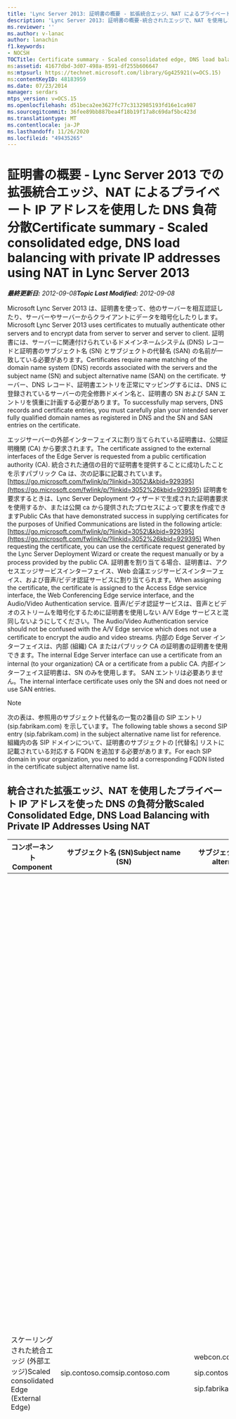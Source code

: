 ```yaml
---
title: 'Lync Server 2013: 証明書の概要 - 拡張統合エッジ、NAT によるプライベート IP アドレスを使用した DNS 負荷分散'
description: 'Lync Server 2013: 証明書の概要-統合されたエッジで、NAT を使用したプライベート IP アドレスを使った DNS 負荷分散。'
ms.reviewer: ''
ms.author: v-lanac
author: lanachin
f1.keywords:
- NOCSH
TOCTitle: Certificate summary - Scaled consolidated edge, DNS load balancing with private IP addresses using NAT
ms:assetid: 41677dbd-3d07-498a-8591-df255b606647
ms:mtpsurl: https://technet.microsoft.com/library/Gg425921(v=OCS.15)
ms:contentKeyID: 48183959
ms.date: 07/23/2014
manager: serdars
mtps_version: v=OCS.15
ms.openlocfilehash: d51beca2ee3627fc77c3132985193fd16e1ca987
ms.sourcegitcommit: 36fee89bb887bea4f18b19f17a8c69daf5bc423d
ms.translationtype: MT
ms.contentlocale: ja-JP
ms.lasthandoff: 11/26/2020
ms.locfileid: "49435265"
---
```

# <a name="certificate-summary---scaled-consolidated-edge-dns-load-balancing-with-private-ip-addresses-using-nat-in-lync-server-2013"></a><span data-ttu-id="36612-103">証明書の概要 - Lync Server 2013 での拡張統合エッジ、NAT によるプライベート IP アドレスを使用した DNS 負荷分散</span><span class="sxs-lookup"><span data-stu-id="36612-103">Certificate summary - Scaled consolidated edge, DNS load balancing with private IP addresses using NAT in Lync Server 2013</span></span>

<div data-xmlns="http://www.w3.org/1999/xhtml">

<div class="topic" data-xmlns="http://www.w3.org/1999/xhtml" data-msxsl="urn:schemas-microsoft-com:xslt" data-cs="https://msdn.microsoft.com/">

<div data-asp="https://msdn2.microsoft.com/asp">



</div>

<div id="mainSection">

<div id="mainBody"><span data-ttu-id="36612-104">

<span> </span></span><span class="sxs-lookup"><span data-stu-id="36612-104">

<span> </span></span></span>

<span data-ttu-id="36612-105">_**最終更新日:** 2012-09-08_</span><span class="sxs-lookup"><span data-stu-id="36612-105">_**Topic Last Modified:** 2012-09-08_</span></span>

<span data-ttu-id="36612-106">Microsoft Lync Server 2013 は、証明書を使って、他のサーバーを相互認証したり、サーバーやサーバーからクライアントにデータを暗号化したりします。</span><span class="sxs-lookup"><span data-stu-id="36612-106">Microsoft Lync Server 2013 uses certificates to mutually authenticate other servers and to encrypt data from server to server and server to client.</span></span> <span data-ttu-id="36612-107">証明書には、サーバーに関連付けられているドメインネームシステム (DNS) レコードと証明書のサブジェクト名 (SN) とサブジェクトの代替名 (SAN) の名前が一致している必要があります。</span><span class="sxs-lookup"><span data-stu-id="36612-107">Certificates require name matching of the domain name system (DNS) records associated with the servers and the subject name (SN) and subject alternative name (SAN) on the certificate.</span></span> <span data-ttu-id="36612-108">サーバー、DNS レコード、証明書エントリを正常にマッピングするには、DNS に登録されているサーバーの完全修飾ドメイン名と、証明書の SN および SAN エントリを慎重に計画する必要があります。</span><span class="sxs-lookup"><span data-stu-id="36612-108">To successfully map servers, DNS records and certificate entries, you must carefully plan your intended server fully qualified domain names as registered in DNS and the SN and SAN entries on the certificate.</span></span>

<span data-ttu-id="36612-109">エッジサーバーの外部インターフェイスに割り当てられている証明書は、公開証明機関 (CA) から要求されます。</span><span class="sxs-lookup"><span data-stu-id="36612-109">The certificate assigned to the external interfaces of the Edge Server is requested from a public certification authority (CA).</span></span> <span data-ttu-id="36612-110">統合された通信の目的で証明書を提供することに成功したことを示すパブリック Ca は、次の記事に記載されています。 [https://go.microsoft.com/fwlink/p/?linkid=3052\&kbid=929395](https://go.microsoft.com/fwlink/p/?linkid=3052%26kbid=929395) 証明書を要求するときは、Lync Server Deployment ウィザードで生成された証明書要求を使用するか、または公開 ca から提供されたプロセスによって要求を作成できます</span><span class="sxs-lookup"><span data-stu-id="36612-110">Public CAs that have demonstrated success in supplying certificates for the purposes of Unified Communications are listed in the following article: [https://go.microsoft.com/fwlink/p/?linkid=3052\&kbid=929395](https://go.microsoft.com/fwlink/p/?linkid=3052%26kbid=929395) When requesting the certificate, you can use the certificate request generated by the Lync Server Deployment Wizard or create the request manually or by a process provided by the public CA.</span></span> <span data-ttu-id="36612-111">証明書を割り当てる場合、証明書は、アクセスエッジサービスインターフェイス、Web 会議エッジサービスインターフェイス、および音声/ビデオ認証サービスに割り当てられます。</span><span class="sxs-lookup"><span data-stu-id="36612-111">When assigning the certificate, the certificate is assigned to the Access Edge service interface, the Web Conferencing Edge service interface, and the Audio/Video Authentication service.</span></span> <span data-ttu-id="36612-112">音声/ビデオ認証サービスは、音声とビデオのストリームを暗号化するために証明書を使用しない A/V Edge サービスと混同しないようにしてください。</span><span class="sxs-lookup"><span data-stu-id="36612-112">The Audio/Video Authentication service should not be confused with the A/V Edge service which does not use a certificate to encrypt the audio and video streams.</span></span> <span data-ttu-id="36612-113">内部の Edge Server インターフェイスは、内部 (組織) CA またはパブリック CA の証明書の証明書を使用できます。</span><span class="sxs-lookup"><span data-stu-id="36612-113">The internal Edge Server interface can use a certificate from an internal (to your organization) CA or a certificate from a public CA.</span></span> <span data-ttu-id="36612-114">内部インターフェイス証明書は、SN のみを使用します。 SAN エントリは必要ありません。</span><span class="sxs-lookup"><span data-stu-id="36612-114">The internal interface certificate uses only the SN and does not need or use SAN entries.</span></span>

<div>


> [!NOTE]  
> <span data-ttu-id="36612-115">次の表は、参照用のサブジェクト代替名の一覧の2番目の SIP エントリ (sip.fabrikam.com) を示しています。</span><span class="sxs-lookup"><span data-stu-id="36612-115">The following table shows a second SIP entry (sip.fabrikam.com) in the subject alternative name list for reference.</span></span> <span data-ttu-id="36612-116">組織内の各 SIP ドメインについて、証明書のサブジェクトの [代替名] リストに記載されている対応する FQDN を追加する必要があります。</span><span class="sxs-lookup"><span data-stu-id="36612-116">For each SIP domain in your organization, you need to add a corresponding FQDN listed in the certificate subject alternative name list.</span></span>



</div>

<div>

## <a name="scaled-consolidated-edge-dns-load-balancing-with-private-ip-addresses-using-nat"></a><span data-ttu-id="36612-117">統合された拡張エッジ、NAT を使用したプライベート IP アドレスを使った DNS の負荷分散</span><span class="sxs-lookup"><span data-stu-id="36612-117">Scaled Consolidated Edge, DNS Load Balancing with Private IP Addresses Using NAT</span></span>


<table>
<colgroup>
<col style="width: 25%" />
<col style="width: 25%" />
<col style="width: 25%" />
<col style="width: 25%" />
</colgroup>
<thead>
<tr class="header">
<th><span data-ttu-id="36612-118">コンポーネント</span><span class="sxs-lookup"><span data-stu-id="36612-118">Component</span></span></th>
<th><span data-ttu-id="36612-119">サブジェクト名 (SN)</span><span class="sxs-lookup"><span data-stu-id="36612-119">Subject name (SN)</span></span></th>
<th><span data-ttu-id="36612-120">サブジェクト代替名 (SAN)/Order</span><span class="sxs-lookup"><span data-stu-id="36612-120">Subject alternative names (SAN)/Order</span></span></th>
<th><span data-ttu-id="36612-121">注釈</span><span class="sxs-lookup"><span data-stu-id="36612-121">Comments</span></span></th>
</tr>
</thead>
<tbody>
<tr class="odd">
<td><p><span data-ttu-id="36612-122">スケーリングされた統合エッジ (外部エッジ)</span><span class="sxs-lookup"><span data-stu-id="36612-122">Scaled consolidated Edge (External Edge)</span></span></p></td>
<td><p><span data-ttu-id="36612-123">sip.contoso.com</span><span class="sxs-lookup"><span data-stu-id="36612-123">sip.contoso.com</span></span></p></td>
<td><p><span data-ttu-id="36612-124">webcon.contoso.com</span><span class="sxs-lookup"><span data-stu-id="36612-124">webcon.contoso.com</span></span></p>
<p><span data-ttu-id="36612-125">sip.contoso.com</span><span class="sxs-lookup"><span data-stu-id="36612-125">sip.contoso.com</span></span></p>
<p><span data-ttu-id="36612-126">sip.fabrikam.com</span><span class="sxs-lookup"><span data-stu-id="36612-126">sip.fabrikam.com</span></span></p></td>
<td><p><span data-ttu-id="36612-127">証明書はパブリック CA からのものである必要があり、AOL とのパブリック IM 接続が展開される場合は、サーバーの EKU とクライアントの EKU を持っている必要があります。</span><span class="sxs-lookup"><span data-stu-id="36612-127">Certificate must be from a Public CA, and must have the server EKU and client EKU if public IM connectivity with AOL is to be deployed.</span></span> <span data-ttu-id="36612-128">さらに、スケールエッジサーバーの場合、証明書の秘密キーはエクスポート可能であり、証明書と秘密キーを各エッジサーバーにコピーする必要があります。</span><span class="sxs-lookup"><span data-stu-id="36612-128">Additionally, for scaled Edge Servers, the certificate private key must be exportable and the certificate and private key copied to each Edge Server.</span></span> <span data-ttu-id="36612-129">証明書は、次のための外部エッジインターフェイスに割り当てられます。</span><span class="sxs-lookup"><span data-stu-id="36612-129">The certificate is assigned to the external Edge interfaces for:</span></span></p>
<ul>
<li><p><span data-ttu-id="36612-130">アクセス エッジ</span><span class="sxs-lookup"><span data-stu-id="36612-130">Access Edge</span></span></p></li>
<li><p><span data-ttu-id="36612-131">会議エッジ</span><span class="sxs-lookup"><span data-stu-id="36612-131">Conferencing Edge</span></span></p></li>
<li><p><span data-ttu-id="36612-132">音声ビデオ エッジ</span><span class="sxs-lookup"><span data-stu-id="36612-132">A/V Edge</span></span></p></li>
</ul>
<p><span data-ttu-id="36612-133">San は、トポロジビルダーの定義に基づいて、自動的に証明書に追加されることに注意してください。</span><span class="sxs-lookup"><span data-stu-id="36612-133">Note that SANs are automatically added to the certificate based on your definitions in Topology Builder.</span></span> <span data-ttu-id="36612-134">必要に応じて、必要に応じて SAN エントリを追加します。これには、サポートが必要な追加の SIP ドメインや他のエントリも含まれます。</span><span class="sxs-lookup"><span data-stu-id="36612-134">You add SAN entries as needed for additional SIP domains and other entries that you need to support.</span></span> <span data-ttu-id="36612-135">サブジェクト名は SAN でレプリケートされ、正しい操作のために存在している必要があります。</span><span class="sxs-lookup"><span data-stu-id="36612-135">The subject name is replicated in the SAN and must be present for correct operation.</span></span></p></td>
</tr>
<tr class="even">
<td><p><span data-ttu-id="36612-136">スケーリングされた統合エッジ (内部エッジ)</span><span class="sxs-lookup"><span data-stu-id="36612-136">Scaled consolidated Edge (Internal Edge)</span></span></p></td>
<td><p><span data-ttu-id="36612-137">lsedge.contoso.net</span><span class="sxs-lookup"><span data-stu-id="36612-137">lsedge.contoso.net</span></span></p></td>
<td><p><span data-ttu-id="36612-138">SAN は必要ありません</span><span class="sxs-lookup"><span data-stu-id="36612-138">No SAN required</span></span></p></td>
<td><p><span data-ttu-id="36612-139">証明書は、パブリックまたはプライベート CA によって発行され、サーバーの EKU を含む必要があります。</span><span class="sxs-lookup"><span data-stu-id="36612-139">Certificate can be issued by a public or private CA, and must contain the server EKU.</span></span> <span data-ttu-id="36612-140">証明書は、内部エッジインターフェイスに割り当てられます。</span><span class="sxs-lookup"><span data-stu-id="36612-140">The certificate is assigned to the internal Edge interface.</span></span></p></td>
</tr>
</tbody>
</table>


</div>

<div>

## <a name="certificate-summary--public-instant-messaging-connectivity"></a><span data-ttu-id="36612-141">証明書の概要–パブリックインスタントメッセージング接続</span><span class="sxs-lookup"><span data-stu-id="36612-141">Certificate Summary – Public Instant Messaging Connectivity</span></span>


<table>
<colgroup>
<col style="width: 25%" />
<col style="width: 25%" />
<col style="width: 25%" />
<col style="width: 25%" />
</colgroup>
<thead>
<tr class="header">
<th><span data-ttu-id="36612-142">コンポーネント</span><span class="sxs-lookup"><span data-stu-id="36612-142">Component</span></span></th>
<th><span data-ttu-id="36612-143">サブジェクト名</span><span class="sxs-lookup"><span data-stu-id="36612-143">Subject name</span></span></th>
<th><span data-ttu-id="36612-144">サブジェクト代替名 (SAN)/Order</span><span class="sxs-lookup"><span data-stu-id="36612-144">Subject alternative names (SAN)/Order</span></span></th>
<th><span data-ttu-id="36612-145">注釈</span><span class="sxs-lookup"><span data-stu-id="36612-145">Comments</span></span></th>
</tr>
</thead>
<tbody>
<tr class="odd">
<td><p><span data-ttu-id="36612-146">外部/アクセスエッジ</span><span class="sxs-lookup"><span data-stu-id="36612-146">External/Access Edge</span></span></p></td>
<td><p><span data-ttu-id="36612-147">sip.contoso.com</span><span class="sxs-lookup"><span data-stu-id="36612-147">sip.contoso.com</span></span></p></td>
<td><p><span data-ttu-id="36612-148">sip.contoso.com</span><span class="sxs-lookup"><span data-stu-id="36612-148">sip.contoso.com</span></span></p>
<p><span data-ttu-id="36612-149">webcon.contoso.com</span><span class="sxs-lookup"><span data-stu-id="36612-149">webcon.contoso.com</span></span></p>
<p><span data-ttu-id="36612-150">sip.fabrikam.com</span><span class="sxs-lookup"><span data-stu-id="36612-150">sip.fabrikam.com</span></span></p></td>
<td><p><span data-ttu-id="36612-151">証明書はパブリック CA からのものである必要があり、AOL とのパブリック IM 接続が展開される場合は、サーバーの EKU とクライアントの EKU を持っている必要があります。</span><span class="sxs-lookup"><span data-stu-id="36612-151">Certificate must be from a Public CA, and must have the server EKU and client EKU if public IM connectivity with AOL is to be deployed.</span></span> <span data-ttu-id="36612-152">証明書は、次のための外部エッジインターフェイスに割り当てられます。</span><span class="sxs-lookup"><span data-stu-id="36612-152">The certificate is assigned to the external Edge interfaces for:</span></span></p>
<ul>
<li><p><span data-ttu-id="36612-153">アクセス エッジ</span><span class="sxs-lookup"><span data-stu-id="36612-153">Access Edge</span></span></p></li>
<li><p><span data-ttu-id="36612-154">会議エッジ</span><span class="sxs-lookup"><span data-stu-id="36612-154">Conferencing Edge</span></span></p></li>
<li><p><span data-ttu-id="36612-155">音声ビデオ エッジ</span><span class="sxs-lookup"><span data-stu-id="36612-155">A/V Edge</span></span></p></li>
</ul>
<p><span data-ttu-id="36612-156">San は、トポロジビルダーの定義に基づいて、自動的に証明書に追加されることに注意してください。</span><span class="sxs-lookup"><span data-stu-id="36612-156">Note that SANs are automatically added to the certificate based on your definitions in Topology Builder.</span></span> <span data-ttu-id="36612-157">必要に応じて、必要に応じて SAN エントリを追加します。これには、サポートが必要な追加の SIP ドメインや他のエントリも含まれます。</span><span class="sxs-lookup"><span data-stu-id="36612-157">You add SAN entries as needed for additional SIP domains and other entries that you need to support.</span></span> <span data-ttu-id="36612-158">サブジェクト名は SAN でレプリケートされ、正しい操作のために存在している必要があります。</span><span class="sxs-lookup"><span data-stu-id="36612-158">The subject name is replicated in the SAN and must be present for correct operation.</span></span></p></td>
</tr>
</tbody>
</table>


</div>

<div>

## <a name="certificate-summary-for-extensible-messaging-and-presence-protocol"></a><span data-ttu-id="36612-159">拡張メッセージングとプレゼンスプロトコルの証明書の概要</span><span class="sxs-lookup"><span data-stu-id="36612-159">Certificate Summary for Extensible Messaging and Presence Protocol</span></span>


<table>
<colgroup>
<col style="width: 25%" />
<col style="width: 25%" />
<col style="width: 25%" />
<col style="width: 25%" />
</colgroup>
<thead>
<tr class="header">
<th><span data-ttu-id="36612-160">コンポーネント</span><span class="sxs-lookup"><span data-stu-id="36612-160">Component</span></span></th>
<th><span data-ttu-id="36612-161">サブジェクト名</span><span class="sxs-lookup"><span data-stu-id="36612-161">Subject name</span></span></th>
<th><span data-ttu-id="36612-162">サブジェクト代替名 (SAN)/Order</span><span class="sxs-lookup"><span data-stu-id="36612-162">Subject alternative names (SAN)/Order</span></span></th>
<th><span data-ttu-id="36612-163">注釈</span><span class="sxs-lookup"><span data-stu-id="36612-163">Comments</span></span></th>
</tr>
</thead>
<tbody>
<tr class="odd">
<td><p><span data-ttu-id="36612-164">エッジサーバーまたはエッジプールのアクセスエッジサービスに割り当てる</span><span class="sxs-lookup"><span data-stu-id="36612-164">Assign to Access Edge service of Edge Server or Edge pool</span></span></p></td>
<td><p><span data-ttu-id="36612-165">sip.contoso.com</span><span class="sxs-lookup"><span data-stu-id="36612-165">sip.contoso.com</span></span></p></td>
<td><p><span data-ttu-id="36612-166">webcon.contoso.com</span><span class="sxs-lookup"><span data-stu-id="36612-166">webcon.contoso.com</span></span></p>
<p><span data-ttu-id="36612-167">sip.contoso.com</span><span class="sxs-lookup"><span data-stu-id="36612-167">sip.contoso.com</span></span></p>
<p><span data-ttu-id="36612-168">sip.fabrikam.com</span><span class="sxs-lookup"><span data-stu-id="36612-168">sip.fabrikam.com</span></span></p>
<p><span data-ttu-id="36612-169">xmpp.contoso.com</span><span class="sxs-lookup"><span data-stu-id="36612-169">xmpp.contoso.com</span></span></p>
<p><span data-ttu-id="36612-170"><strong>\*.contoso.com</strong></span><span class="sxs-lookup"><span data-stu-id="36612-170"><strong>\*.contoso.com</strong></span></span></p></td>
<td><p><span data-ttu-id="36612-171">最初の3つの SAN エントリは、フルエッジサーバーの通常の SAN エントリです。</span><span class="sxs-lookup"><span data-stu-id="36612-171">The first three SAN entries are the normal SAN entries for a full Edge Server.</span></span> <span data-ttu-id="36612-172">Contoso.com は、ルートドメインレベルで XMPP パートナーとのフェデレーションを行うために必要なエントリです。</span><span class="sxs-lookup"><span data-stu-id="36612-172">The contoso.com is the entry required for federation with the XMPP partner at the root domain level.</span></span> <span data-ttu-id="36612-173">このエントリを使用すると、contoso.com サフィックスの付いたすべてのドメインで XMPP が許可されます。</span><span class="sxs-lookup"><span data-stu-id="36612-173">This entry will allow XMPP for all domains with the suffix \*.contoso.com.</span></span></p></td>
</tr>
</tbody>
</table><span data-ttu-id="36612-174">


</div>

</div>

<span> </span>

</div>

</div>

</span><span class="sxs-lookup"><span data-stu-id="36612-174">


</div>

</div>

<span> </span>

</div>

</div>

</span></span></div>

